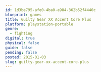 ```yaml
---
id: 1d3be795-afe0-4ba0-a984-362b52f4440c
blueprint: games
title: Guilty Gear XX Accent Core Plus
platform: playstation-portable
genre:
  - fighting
digital: true
physical: false
guide: false
pending: false
posted: 2015-01-03
slug: guilty-gear-xx-accent-core-plus
---
```

